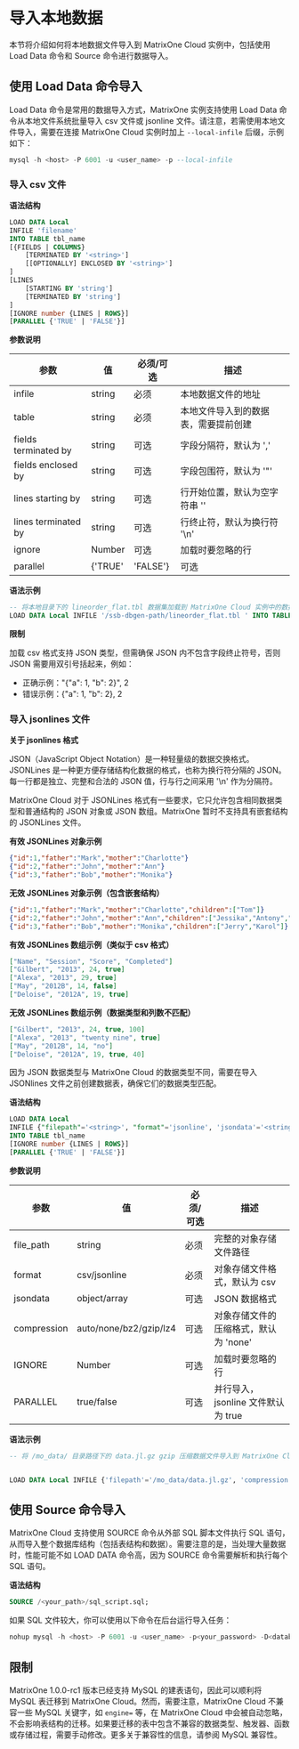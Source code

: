 # 导入本地数据

本节将介绍如何将本地数据文件导入到 MatrixOne Cloud 实例中，包括使用 Load Data 命令和 Source 命令进行数据导入。

## 使用 Load Data 命令导入

Load Data 命令是常用的数据导入方式，MatrixOne 实例支持使用 Load Data 命令从本地文件系统批量导入 csv 文件或 jsonline 文件。请注意，若需使用本地文件导入，需要在连接 MatrixOne Cloud 实例时加上 `--local-infile` 后缀，示例如下：

```sql
mysql -h <host> -P 6001 -u <user_name> -p --local-infile
```

### 导入 csv 文件

**语法结构**

```sql
LOAD DATA Local
INFILE 'filename'
INTO TABLE tbl_name
[{FIELDS | COLUMNS}
    [TERMINATED BY '<string>']
    [[OPTIONALLY] ENCLOSED BY '<string>']
]
[LINES
    [STARTING BY 'string']
    [TERMINATED BY 'string']
]
[IGNORE number {LINES | ROWS}]
[PARALLEL {'TRUE' | 'FALSE'}]
```

**参数说明**

| 参数                   | 值                 | 必须/可选 | 描述                                                      |
| ---------------------- | ------------------ | --------- | --------------------------------------------------------- |
| infile                 | string             | 必须      | 本地数据文件的地址                                       |
| table                  | string             | 必须      | 本地文件导入到的数据表，需要提前创建                     |
| fields terminated by   | string             | 可选      | 字段分隔符，默认为 ','                                   |
| fields enclosed by     | string             | 可选      | 字段包围符，默认为 '"'                                  |
| lines starting by      | string             | 可选      | 行开始位置，默认为空字符串 ''                          |
| lines terminated by    | string             | 可选      | 行终止符，默认为换行符 '\n'                            |
| ignore                | Number             | 可选      | 加载时要忽略的行                                         |
| parallel              | {'TRUE' | 'FALSE'}  | 可选      | 并行导入，jsonline 文件默认为 true                        |

**语法示例**

```sql
-- 将本地目录下的 lineorder_flat.tbl 数据集加载到 MatrixOne Cloud 实例中的数据表 lineorder_flat
LOAD DATA Local INFILE '/ssb-dbgen-path/lineorder_flat.tbl ' INTO TABLE lineorder_flat;
```

**限制**

加载 csv 格式支持 JSON 类型，但需确保 JSON 内不包含字段终止符号，否则 JSON 需要用双引号括起来，例如：

- 正确示例："{"a": 1, "b": 2}", 2
- 错误示例：{"a": 1, "b": 2}, 2

### 导入 jsonlines 文件

**关于 jsonlines 格式**

JSON（JavaScript Object Notation）是一种轻量级的数据交换格式。JSONLines 是一种更方便存储结构化数据的格式，也称为换行符分隔的 JSON。每一行都是独立、完整和合法的 JSON 值，行与行之间采用 '\n' 作为分隔符。

MatrixOne Cloud 对于 JSONLines 格式有一些要求，它只允许包含相同数据类型和普通结构的 JSON 对象或 JSON 数组。MatrixOne 暂时不支持具有嵌套结构的 JSONLines 文件。

**有效 JSONLines 对象示例**

```json
{"id":1,"father":"Mark","mother":"Charlotte"}
{"id":2,"father":"John","mother":"Ann"}
{"id":3,"father":"Bob","mother":"Monika"}
```

**无效 JSONLines 对象示例（包含嵌套结构）**

```json
{"id":1,"father":"Mark","mother":"Charlotte","children":["Tom"]}
{"id":2,"father":"John","mother":"Ann","children":["Jessika","Antony","Jack"]}
{"id":3,"father":"Bob","mother":"Monika","children":["Jerry","Karol"]}
```

**有效 JSONLines 数组示例（类似于 csv 格式）**

```json
["Name", "Session", "Score", "Completed"]
["Gilbert", "2013", 24, true]
["Alexa", "2013", 29, true]
["May", "2012B", 14, false]
["Deloise", "2012A", 19, true]
```

**无效 JSONLines 数组示例（数据类型和列数不匹配）**

```json
["Gilbert", "2013", 24, true, 100]
["Alexa", "2013", "twenty nine", true]
["May", "2012B", 14, "no"]
["Deloise", "2012A", 19, true, 40]
```

因为 JSON 数据类型与 MatrixOne Cloud 的数据类型不同，需要在导入 JSONlines 文件之前创建数据表，确保它们的数据类型匹配。

**语法结构**

```sql
LOAD DATA Local
INFILE {"filepath"='<string>', "format"='jsonline', 'jsondata'='<string>', "compression"='<string>'}
INTO TABLE tbl_name
[IGNORE number {LINES | ROWS}]
[PARALLEL {'TRUE' | 'FALSE'}]
```

**参数说明**

| 参数         | 值     | 必须/可选 | 描述                                   |
| ------------ | ------ | --------- | -------------------------------------- |
| file_path    | string | 必须      | 完整的对象存储文件路径                |
| format       | csv/jsonline | 必须 | 对象存储文件格式，默认为 csv          |
| jsondata     | object/array | 可选 | JSON 数据格式                           |
| compression  | auto/none/bz2/gzip/lz4 | 可选 | 对象存储文件的压缩格式，默认为 'none' |
| IGNORE       | Number | 可选 | 加载时要忽略的行                         |
| PARALLEL     | true/false | 可选 | 并行导入，jsonline 文件默认为 true       |

**语法示例**

```sql
-- 将 /mo_data/ 目录路径下的 data.jl.gz gzip 压缩数据文件导入到 MatrixOne Cloud 实例中的数据表 db1.a，并从第二行开始导入。


LOAD DATA Local INFILE {'filepath'='/mo_data/data.jl.gz', 'compression'='gzip','format'='jsonline','jsondata'='array'} into table db1.a ignore 1 lines;
```

## 使用 Source 命令导入

MatrixOne Cloud 支持使用 SOURCE 命令从外部 SQL 脚本文件执行 SQL 语句，从而导入整个数据库结构（包括表结构和数据）。需要注意的是，当处理大量数据时，性能可能不如 LOAD DATA 命令高，因为 SOURCE 命令需要解析和执行每个 SQL 语句。

**语法结构**

```sql
SOURCE /<your_path>/sql_script.sql;
```

如果 SQL 文件较大，你可以使用以下命令在后台运行导入任务：

```sql
nohup mysql -h <host> -P 6001 -u <user_name> -p<your_password> -D<databasename> -e 'source /<your_path>/a.sql' &
```

## 限制

MatrixOne 1.0.0-rc1 版本已经支持 MySQL 的建表语句，因此可以顺利将 MySQL 表迁移到 MatrixOne Cloud。然而，需要注意，MatrixOne Cloud 不兼容一些 MySQL 关键字，如 `engine=` 等，在 MatrixOne Cloud 中会被自动忽略，不会影响表结构的迁移。如果要迁移的表中包含不兼容的数据类型、触发器、函数或存储过程，需要手动修改。更多关于兼容性的信息，请参阅 MySQL 兼容性。
